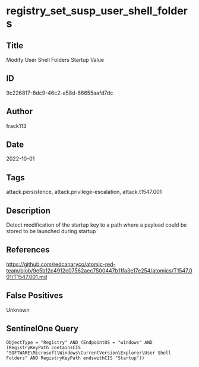 # registry_set_susp_user_shell_folders

## Title
Modify User Shell Folders Startup Value

## ID
9c226817-8dc9-46c2-a58d-66655aafd7dc

## Author
frack113

## Date
2022-10-01

## Tags
attack.persistence, attack.privilege-escalation, attack.t1547.001

## Description
Detect modification of the startup key to a path where a payload could be stored to be launched during startup

## References
https://github.com/redcanaryco/atomic-red-team/blob/9e5b12c4912c07562aec7500447b11fa3e17e254/atomics/T1547.001/T1547.001.md

## False Positives
Unknown

## SentinelOne Query
```
ObjectType = "Registry" AND (EndpointOS = "windows" AND (RegistryKeyPath containsCIS "SOFTWARE\Microsoft\Windows\CurrentVersion\Explorer\User Shell Folders" AND RegistryKeyPath endswithCIS "Startup"))

```